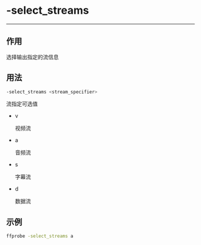 # -select_streams

---

## 作用

选择输出指定的流信息

## 用法

```bash
-select_streams <stream_specifier>
```

流指定可选值
- v

    视频流

- a

    音频流

- s

    字幕流

- d

    数据流

## 示例

```bash
ffprobe -select_streams a
```
